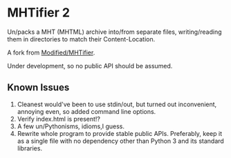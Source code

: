 # MHTifier 2
Un/packs a MHT (MHTML) archive into/from separate files, writing/reading them
in directories to match their Content-Location.

A fork from [Modified/MHTifier](https://github.com/Modified/MHTifier).

Under development, so no public API should be assumed.

## Known Issues
1. Cleanest would've been to use stdin/out, but turned out inconvenient,
annoying even, so added command line options.
2. Verify index.html is present!?
3. A few un/Pythonisms, idioms,I guess.
4. Rewrite whole program to provide stable public APIs. Preferably, keep it as
a single file with no dependency other than Python 3 and its standard libraries.
